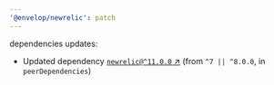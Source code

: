 ```yaml
---
'@envelop/newrelic': patch
---
```


dependencies updates:

- Updated dependency [`newrelic@^11.0.0` ↗︎](https://www.npmjs.com/package/newrelic/v/11.0.0) (from
  `^7 || ^8.0.0`, in `peerDependencies`)

